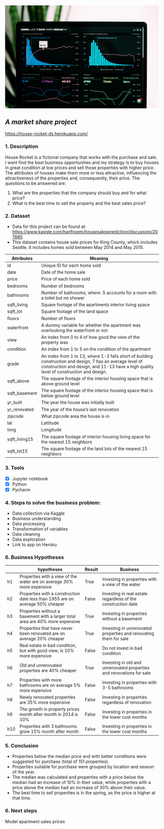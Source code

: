 ![house_rocket](https://github.com/alessandra-barbosa/House-Rocket-Insights/blob/main/portfolio%20(16).jpg)

## <i>A market share project </i>
https://house-rocket-ds.herokuapp.com/



### 1. Description
House Rocket is a fictional company that works with the purchase and sale. I want find the best business opportunities and my strategy is to buy houses in great condition at low prices and sell those properties with higher price. 
The attributes of houses make them more or less attractive, influencing the attractiveness of the properties and, consequently, their price. 
The questions to be answered are:

1. What are the properties that the company should buy and for what price?
2. What is the best time to sell the property and the best sales price?

### 2. Dataset
- Data for this project can be found at: https://www.kaggle.com/harlfoxem/housesalesprediction/discussion/207885 
- This dataset contains house sale prices for King County, which includes Seattle. It includes homes sold between May 2014 and May 2015.

| Attributes     | Meaning                                                                                                                                                                                              |
|----------------|------------------------------------------------------------------------------------------------------------------------------------------------------------------------------------------------------|
| id             | Unique ID for each home sold                                                                                                                                                                         |
| date           | Date of the home sale                                                                                                                                                                                |
| price          | Price of each home sold                                                                                                                                                                              |
| bedrooms       | Number of bedrooms                                                                                                                                                                                   |
| bathrooms      | Number of bathrooms, where .5 accounts for a room with a toilet but no shower                                                                                                                        |
| sqft_living    | Square footage of the apartments interior living space                                                                                                                                               |
| sqft_lot       | Square footage of the land space                                                                                                                                                                     |
| floors         | Number of floors                                                                                                                                                                                     |
| waterfront     | A dummy variable for whether the apartment was overlooking the waterfront or not                                                                                                                     |
| view           | An index from 0 to 4 of how good the view of the property was                                                                                                                                        |
| condition      | An index from 1 to 5 on the condition of the apartment                                                                                                                                               |
| grade          | An index from 1 to 13, where 1-3 falls short of building construction and design, 7 has an average level of construction and design, and 11-13 have a high quality level of construction and design. |
| sqft_above     | The square footage of the interior housing space that is above ground level                                                                                                                          |
| sqft_basement  | The square footage of the interior housing space that is below ground level                                                                                                                          |
| yr_built       | The year the house was initially built                                                                                                                                                               |
| yr_renovated   | The year of the house’s last renovation                                                                                                                                                              |
| zipcode        | What zipcode area the house is in                                                                                                                                                                    |
| lat            | Lattitude                                                                                                                                                                                            |
| long           | Longitude                                                                                                                                                                                            |
| sqft_living15  | The square footage of interior housing living space for the nearest 15 neighbors                                                                                                                     |
| sqft_lot15     | The square footage of the land lots of the nearest 15 neighbors                                                                                                                                      |

### 3. Tools
- [x] Jupyter notebook
- [x] Python
- [x] Pycharm

### 4. Steps to solve the business problem:

- Data collection via Kaggle
- Business understanding
- Data processing
- Transformation of variables
- Data cleaning
- Data exploration
- Link to app on Heroku

### 6. Business Hypotheses 
|     | hypotheses                                                                     | Result | Business                                                             |
|-----|--------------------------------------------------------------------------------|--------|----------------------------------------------------------------------|
| h1  | Properties with a view of the water are on average 30% more expensive          | True   | Investing in properties with a view of the water                     |
| h2  | Properties with a construction date less than 1955 are on average 50% cheaper  | False  | Investing in real estate regardless of the construction date         |
| h3  | Properties without a basement with a larger total area are 40% more expensive  | True   | Investing in properties without a basement                           |
| h4  | Properties that have never been renovated are on average 20% cheaper           | True   | Investing in unrenovated properties and renovating them for sale     |
| h5  | Real estate in bad condition, but with good view, is 10% more expensive        | False  | Do not invest in bad condition                                       |
| h6  | Old and unrenovated properties are 40% cheaper                                 | True   | Investing in old and unrenovated properties and renovations for sale |
| h7  | Properties with more bathrooms are on average 5% more expensive                | False  | Investing in properties with 3-5 bathrooms                           |
| h8  | Newly renovated properties are 35% more expensive                              | False  | Investing in properties regardless of renovation                     |
| h9  | The growth in property prices month after month in 2014 is 10%                 | False  | Investing in properties in the lower cost months                     |
| h10 | Properties with 3 bathrooms grow 15% month after month                         | False  | Investing in properties in the lower cost months                     |

### 5. Conclusion
- Properties below the median price and with better conditions were suggested for purchase (total of 151 properties). 
- Properties suitable for purchase were grouped by location and season of the year. 
- The median was calculated and properties with a price below the median had an increase of 10% in their value, while properties with a price above the median had an increase of 30% above their value. 
- The best time to sell properties is in the spring, as the price is higher at that time.

### 6. Next steps
Model apartment sales prices
